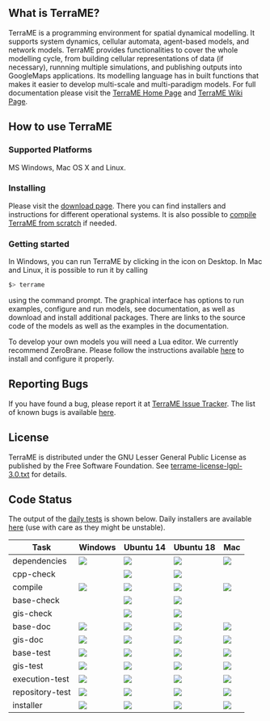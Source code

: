 ## What is TerraME?

TerraME is a programming environment for spatial dynamical modelling. It supports system dynamics, cellular automata, agent-based models, and network models. TerraME provides functionalities to cover the whole modelling cycle, from building cellular representations of data (if necessary), runnning multiple simulations, and publishing outputs into GoogleMaps applications. Its modelling language has in built functions that makes it easier to develop multi-scale and multi-paradigm models. For full documentation please visit the [TerraME Home Page](http://terrame.org) and [TerraME Wiki Page](https://github.com/TerraME/terrame/wiki).

## How to use TerraME

### Supported Platforms
MS Windows, Mac OS X and Linux.

### Installing

Please visit the [download page](https://github.com/TerraME/terrame/releases). There you can find installers and instructions for different operational systems. It is also possible to [compile TerraME from scratch](https://github.com/TerraME/terrame/wiki/Building-and-Configuring) if needed.

### Getting started

In Windows, you can run TerraME by clicking in the icon on Desktop. In Mac and Linux, it is possible to run it by calling

```bash
$> terrame
```

using the command prompt. The graphical interface has options to run examples, configure and run models,
see documentation, as well as download and install additional packages. There are links to the source code
of the models as well as the examples in the documentation.

To develop your own models you will need a Lua editor. We currently recommend ZeroBrane.
Please follow the instructions available [here](http://www.terrame.org/doku.php#editor) to install and configure it properly.

## Reporting Bugs
If you have found a bug, please report it at [TerraME Issue Tracker](https://github.com/TerraME/terrame/issues).
The list of known bugs is available [here](https://github.com/TerraME/terrame/issues?q=is%3Aopen+is%3Aissue+label%3Abug).

## License
TerraME is distributed under the GNU Lesser General Public License as published by the Free Software Foundation. See [terrame-license-lgpl-3.0.txt](https://github.com/TerraME/terrame/blob/master/licenses/terrame-license-lgpl-3.0.txt) for details.

## Code Status

The output of the [daily tests](http://www.dpi.inpe.br/jenkins/view/TerraME-Daily/) is shown below. Daily installers are available [here](http://www.dpi.inpe.br/jenkins-data/terrame/installers/) (use with care as they might be unstable).

| Task            | Windows | Ubuntu 14 | Ubuntu 18 | Mac |
|---|---|---|---|---|
| dependencies   | [<img src="http://www.dpi.inpe.br/jenkins/buildStatus/icon?job=terrame-terralib-build-windows-10">](http://www.dpi.inpe.br/jenkins/job/terrame-terralib-build-windows-10/lastBuild/consoleFull) | [<img src="http://www.dpi.inpe.br/jenkins/buildStatus/icon?job=terrame-terralib-build-linux-ubuntu-14.04">](http://www.dpi.inpe.br/jenkins/job/terrame-terralib-build-linux-ubuntu-14.04/lastBuild/consoleFull) | [<img src="http://www.dpi.inpe.br/jenkins/buildStatus/icon?job=terrame-terralib-ubuntu-18.04">](http://www.dpi.inpe.br/jenkins/job/terrame-terralib-ubuntu-18.04/lastBuild/consoleFull) | [<img src="http://www.dpi.inpe.br/jenkins/buildStatus/icon?job=terrame-terralib-build-mac-high-sierra">](http://www.dpi.inpe.br/jenkins/job/terrame-terralib-build-mac-high-sierra/lastBuild/consoleFull)|
| cpp-check       |  | [<img src="http://www.dpi.inpe.br/jenkins/buildStatus/icon?job=terrame-syntaxcheck-cpp-linux-ubuntu-14.04">](http://www.dpi.inpe.br/jenkins/job/terrame-syntaxcheck-cpp-linux-ubuntu-14.04/lastBuild/consoleFull) | [<img src="http://www.dpi.inpe.br/jenkins/buildStatus/icon?job=terrame-cpp-linter-ubuntu-18.04">](http://www.dpi.inpe.br/jenkins/job/terrame-cpp-linter-ubuntu-18.04/lastBuild/consoleFull) | |
| compile         | [<img src="http://www.dpi.inpe.br/jenkins/buildStatus/icon?job=terrame-build-windows-10">](http://www.dpi.inpe.br/jenkins/job/terrame-build-windows-10/lastBuild/consoleFull) | [<img src="http://www.dpi.inpe.br/jenkins/buildStatus/icon?job=terrame-build-linux-ubuntu-14.04">](http://www.dpi.inpe.br/jenkins/job/terrame-build-linux-ubuntu-14.04/lastBuild/consoleFull) | [<img src="http://www.dpi.inpe.br/jenkins/buildStatus/icon?job=terrame-build-ubuntu-18.04">](http://www.dpi.inpe.br/jenkins/job/terrame-build-ubuntu-18.04/lastBuild/consoleFull) | [<img src="http://www.dpi.inpe.br/jenkins/buildStatus/icon?job=terrame-build-mac-high-sierra">](http://www.dpi.inpe.br/jenkins/job/terrame-build-mac-high-sierra/lastBuild/consoleFull)|
| base-check       |  | [<img src="http://www.dpi.inpe.br/jenkins/buildStatus/icon?job=terrame-code-analysis-base-linux-ubuntu-14.04">](http://www.dpi.inpe.br/jenkins/job/terrame-code-analysis-base-linux-ubuntu-14.04/lastBuild/consoleFull) | [<img src="http://www.dpi.inpe.br/jenkins/buildStatus/icon?job=terrame-base-check-ubuntu-18.04">](http://www.dpi.inpe.br/jenkins/job/terrame-base-check-ubuntu-18.04/lastBuild/consoleFull) | |
| gis-check       |  | [<img src="http://www.dpi.inpe.br/jenkins/buildStatus/icon?job=terrame-code-analysis-gis-linux-ubuntu-14.04">](http://www.dpi.inpe.br/jenkins/job/terrame-code-analysis-gis-linux-ubuntu-14.04/lastBuild/consoleFull) | [<img src="http://www.dpi.inpe.br/jenkins/buildStatus/icon?job=terrame-gis-check-ubuntu-18.04">](http://www.dpi.inpe.br/jenkins/job/terrame-gis-check-ubuntu-18.04/lastBuild/consoleFull) | |
| base-doc        | [<img src="http://www.dpi.inpe.br/jenkins/buildStatus/icon?job=terrame-doc-base-windows-10">](http://www.dpi.inpe.br/jenkins/job/terrame-doc-base-windows-10/lastBuild/consoleFull) | [<img src="http://www.dpi.inpe.br/jenkins/buildStatus/icon?job=terrame-doc-base-linux-ubuntu-14.04">](http://www.dpi.inpe.br/jenkins/job/terrame-doc-base-linux-ubuntu-14.04/lastBuild/consoleFull) | [<img src="http://www.dpi.inpe.br/jenkins/buildStatus/icon?job=terrame-base-doc-ubuntu-18.04">](http://www.dpi.inpe.br/jenkins/job/terrame-base-doc-ubuntu-18.04/lastBuild/consoleFull) | [<img src="http://www.dpi.inpe.br/jenkins/buildStatus/icon?job=terrame-doc-base-mac-high-sierra">](http://www.dpi.inpe.br/jenkins/job/terrame-doc-base-mac-high-sierra/lastBuild/consoleFull)|
| gis-doc    |[<img src="http://www.dpi.inpe.br/jenkins/buildStatus/icon?job=terrame-doc-gis-windows-10">](http://www.dpi.inpe.br/jenkins/job/terrame-doc-gis-windows-10/lastBuild/consoleFull) | [<img src="http://www.dpi.inpe.br/jenkins/buildStatus/icon?job=terrame-doc-gis-linux-ubuntu-14.04">](http://www.dpi.inpe.br/jenkins/job/terrame-doc-gis-linux-ubuntu-14.04/lastBuild/consoleFull) | [<img src="http://www.dpi.inpe.br/jenkins/buildStatus/icon?job=terrame-gis-doc-ubuntu-18.04">](http://www.dpi.inpe.br/jenkins/job/terrame-gis-doc-ubuntu-18.04/lastBuild/consoleFull) | [<img src="http://www.dpi.inpe.br/jenkins/buildStatus/icon?job=terrame-doc-gis-mac-high-sierra">](http://www.dpi.inpe.br/jenkins/job/terrame-doc-gis-mac-high-sierra/lastBuild/consoleFull)|
| base-test       | [<img src="http://www.dpi.inpe.br/jenkins/buildStatus/icon?job=terrame-unittest-base-windows-10">](http://www.dpi.inpe.br/jenkins/job/terrame-unittest-base-windows-10/lastBuild/consoleFull) | [<img src="http://www.dpi.inpe.br/jenkins/buildStatus/icon?job=terrame-unittest-base-linux-ubuntu-14.04">](http://www.dpi.inpe.br/jenkins/job/terrame-unittest-base-linux-ubuntu-14.04/lastBuild/consoleFull) | [<img src="http://www.dpi.inpe.br/jenkins/buildStatus/icon?job=terrame-base-test-ubuntu-18.04">](http://www.dpi.inpe.br/jenkins/job/terrame-base-test-ubuntu-18.04/lastBuild/consoleFull) | [<img src="http://www.dpi.inpe.br/jenkins/buildStatus/icon?job=terrame-unittest-base-mac-high-sierra">](http://www.dpi.inpe.br/jenkins/job/terrame-unittest-base-mac-high-sierra/lastBuild/consoleFull) |
| gis-test   | [<img src="http://www.dpi.inpe.br/jenkins/buildStatus/icon?job=terrame-unittest-gis-windows-10">](http://www.dpi.inpe.br/jenkins/job/terrame-unittest-gis-windows-10/lastBuild/consoleFull) | [<img src="http://www.dpi.inpe.br/jenkins/buildStatus/icon?job=terrame-unittest-gis-linux-ubuntu-14.04">](http://www.dpi.inpe.br/jenkins/job/terrame-unittest-gis-linux-ubuntu-14.04/lastBuild/consoleFull) | [<img src="http://www.dpi.inpe.br/jenkins/buildStatus/icon?job=terrame-gis-test-ubuntu-18.04">](http://www.dpi.inpe.br/jenkins/job/terrame-gis-test-ubuntu-18.04/lastBuild/consoleFull) | [<img src="http://www.dpi.inpe.br/jenkins/buildStatus/icon?job=terrame-unittest-gis-mac-high-sierra">](http://www.dpi.inpe.br/jenkins/job/terrame-unittest-gis-mac-high-sierra/lastBuild/consoleFull) |
| execution-test  | [<img src="http://www.dpi.inpe.br/jenkins/buildStatus/icon?job=terrame-test-execution-windows-10">](http://www.dpi.inpe.br/jenkins/job/terrame-test-execution-windows-10/lastBuild/consoleFull) | [<img src="http://www.dpi.inpe.br/jenkins/buildStatus/icon?job=terrame-test-execution-linux-ubuntu-14.04">](http://www.dpi.inpe.br/jenkins/job/terrame-test-execution-linux-ubuntu-14.04/lastBuild/consoleFull) | [<img src="http://www.dpi.inpe.br/jenkins/buildStatus/icon?job=terrame-exec-test-ubuntu-18.04">](http://www.dpi.inpe.br/jenkins/job/terrame-exec-test-ubuntu-18.04/lastBuild/consoleFull) | [<img src="http://www.dpi.inpe.br/jenkins/buildStatus/icon?job=terrame-test-execution-mac-high-sierra">](http://www.dpi.inpe.br/jenkins/job/terrame-test-execution-mac-high-sierra/lastBuild/consoleFull) |
| repository-test | [<img src="http://www.dpi.inpe.br/jenkins/buildStatus/icon?job=terrame-repository-test-windows-10">](http://www.dpi.inpe.br/jenkins/job/terrame-repository-test-windows-10/lastBuild/consoleFull) | [<img src="http://www.dpi.inpe.br/jenkins/buildStatus/icon?job=terrame-repository-test-linux-ubuntu-14.04">](http://www.dpi.inpe.br/jenkins/job/terrame-repository-test-linux-ubuntu-14.04/lastBuild/consoleFull) | [<img src="http://www.dpi.inpe.br/jenkins/buildStatus/icon?job=terrame-repo-test-ubuntu-18.04">](http://www.dpi.inpe.br/jenkins/job/terrame-repo-test-ubuntu-18.04/lastBuild/consoleFull) | [<img src="http://www.dpi.inpe.br/jenkins/buildStatus/icon?job=terrame-repository-test-mac-high-sierra">](http://www.dpi.inpe.br/jenkins/job/terrame-repository-test-mac-high-sierra/lastBuild/consoleFull)|
| installer | [<img src="http://www.dpi.inpe.br/jenkins/buildStatus/icon?job=terrame-installer-windows-10">](http://www.dpi.inpe.br/jenkins/job/terrame-installer-windows-10/lastBuild/consoleFull) | [<img src="http://www.dpi.inpe.br/jenkins/buildStatus/icon?job=terrame-installer-linux-ubuntu-14.04">](http://www.dpi.inpe.br/jenkins/job/terrame-installer-linux-ubuntu-14.04/lastBuild/consoleFull) | [<img src="http://www.dpi.inpe.br/jenkins/buildStatus/icon?job=terrame-installer-ubuntu-18.04">](http://www.dpi.inpe.br/jenkins/job/terrame-installer-ubuntu-18.04/lastBuild/consoleFull) | [<img src="http://www.dpi.inpe.br/jenkins/buildStatus/icon?job=terrame-installer-mac-high-sierra">](http://www.dpi.inpe.br/jenkins/job/terrame-installer-mac-high-sierra/lastBuild/consoleFull) |

